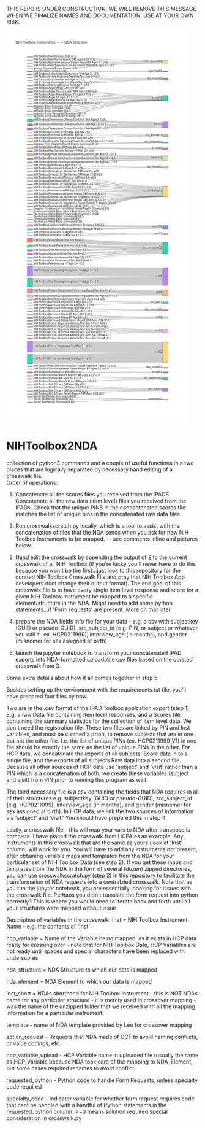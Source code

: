 THIS REPO IS UNDER CONSTRUCTION.  WE WILL REMOVE THIS MESSAGE WHEN WE FINALIZE NAMES AND DOCUMENTATION.  USE AT YOUR OWN RISK.

![Data Flow from NIH Toolbox 2 NDA Crosswalk (after collapsing item level and scores from Toolbox into single vector)](SankeyMoreNIHToolbox2NDA.png)

# NIHToolbox2NDA
collection of python3 commands and a couple of useful functions in a two places that are logically separated by necessary hand editing of a crosswalk file.  
Order of operations:
1.  Concatenate all the scores files you received from the IPADS.  Concatenate all the raw data (item level) files you received from the IPADs. Check that the unique PINS in the concantenated scores file matches the list of unique pins in the concatenated raw data files.

2.  Run crosswalkscratch.py locally, which is a tool to assist with the concatenation of files that the NDA sends when you ask for new NIH Toolbox Instruments to be mapped.  -- see comments inline and pictures below.

3.  Hand edit the crosswalk by appending the output of 2 to the current crosswalk of all NIH Toolbox (if you're lucky you'll never have to do this because you won't be the first...just look to this repository for the curated NIH Toolbox Crosswalk File and pray that NIH Toolbox App developers dont change their output format).  The end goal of this crosswalk file is to have every single item level response and score for a given NIH Toolbox Instrument be mapped to a specific element/structure in the NDA. Might need to add some python statements...if 'Form requests' are present.  More on that later.

4. prepare the NDA fields info file for your data - e.g. a csv with subjectkey (GUID or pseudo-GUID), src_subject_id (e.g. PIN, or subject or whatever you call it -ex. HCP0211999), interview_age (in months), and gender (misnomer for sex assigned at birth)

5.  launch the jupyter notebook to transform your concatenated IPAD exports into NDA-formatted uploadable csv files based on the curated crosswalk from 3.  

Some extra details about how it all comes together in step 5:

Besides setting up the environment with the requirements.txt file, you'll have prepared four files by now.

Two are in the .csv format of the IPAD Toolbox applcation export (step 1). E.g. a raw Data file containing item level responses, and a Scores file, containing the summary statistics for the collection of item level data. We don't need the registration file. These two files are linked by PIN and Inst variables, and must be cleaned a priori, to remove subjects that are in one but not the other file. I.e. the list of unique PINs (ex. HCP0211999_V1) in one file should be exactly the same as the list of unique PINs in the other. For HCP data, we concatenate the exports of all subjects' Score data in to a single file, and the exports of all subjects Raw data into a second file. Because all other sources of HCP data use 'subject' and 'visit' rather than a PIN which is a concatenation of both, we create these variables (subject and visit) from PIN prior to running this program as well.

The third necessary file is a csv containing the fields that NDA requires in all of their structures e.g. subjectkey (GUID or pseudo-GUID), src_subject_id (e.g. HCP0211999), interview_age (in months), and gender (misnomer for sex assigned at birth). In HCP data, we link the two sources of information via 'subject' and 'visit.'  You should have prepared this in step 4.

Lastly, a crosswalk file - this will map your vars to NDA after transpose is complete. I have placed the crosswalk from HCPA as an example. Any instruments in this crosswalk that are the same as yours (look at 'Inst' column) will work for you. You will have to add any instruments not present, after obtaining variable maps and templates from the NDA for your particular set of NIH Toolbox Data (see step 2).  If you get these maps and templates from the NDA in the form of several (dozen) zipped directories, you can use crosswalkscratch.py (step 2) in this repository to facilitate the transformation of NDA requests into a centralzied crosswalk. Note that as you run the jupyter notebook, you are essentially loooking for issues with the crosswalk file.  Perhaps you didn't translate the form request into python correctly?  This is where you would need to iterate back and forth until all your structures were mapped without issue

Description of variables in the crosswalk: 
Inst = NIH Toolbox Instrument Name - e.g. the contents of 'Inst' 

hcp_variable =	Name of the Variable being mapped, as it exists in HCP data ready for crossing over - note that for NIH Toolbox Data, HCP Variables are not ready until spaces and special characters have been replaced with underscores

nda_structure =	NDA Structure to which our data is mapped

nda_element =	NDA Element to which our data is mapped

inst_short =	NDAs shorthand for NIH Toolbox Instrument  - this is NOT NDAs name for any particular structure -  it is merely used in crossover mapping - was the name of the unzipped folder that we received with all the mapping information for a particular instrument.

template - name of NDA template provided by Leo for crossover mapping

action_request -	Requests that NDA made of CCF to avoid naming conflicts, or value codings, etc. 

hcp_variable_upload -	HCP Variable name in uploaded file (usually the same as HCP_Variable because NDA took care of the mapping to NDA_Element, but some cases required renames to avoid conflict

requested_python -	Python code to handle Form Requests, unless specialty code required

specialty_code -	Indicator variable for whether form request requires code that cant be handled with a handful of Python statements in the requested_python column.  >=0 means solution required special consideration in crosswalk.py
